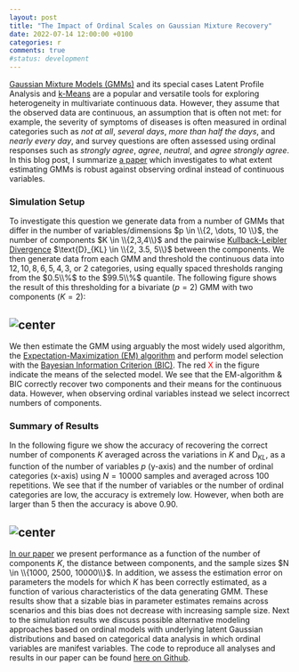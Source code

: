 ```yaml
---
layout: post
title: "The Impact of Ordinal Scales on Gaussian Mixture Recovery"
date: 2022-07-14 12:00:00 +0100
categories: r
comments: true
#status: development
---
```


[Gaussian Mixture Models (GMMs)](https://en.wikipedia.org/wiki/Mixture_model#Multivariate_Gaussian_mixture_model) and its special cases Latent Profile Analysis and [k-Means](https://en.wikipedia.org/wiki/K-means_clustering) are a popular and versatile tools for exploring heterogeneity in multivariate continuous data. However, they assume that the observed data are continuous, an assumption that is often not met: for example, the severity of symptoms of diseases is often measured in ordinal categories such as *not at all*, *several days*, *more than half the days*, and *nearly every day*, and survey questions are often assessed using ordinal responses such as *strongly agree*, *agree*, *neutral*, and *agree strongly agree*. In this blog post, I summarize [a paper](https://link.springer.com/article/10.3758/s13428-022-01883-8) which investigates to what extent estimating GMMs is robust against observing ordinal instead of continuous variables.

### Simulation Setup

To investigate this question we generate data from a number of GMMs that differ in the number of variables/dimensions $p \in \\{2, \dots, 10 \\}$, the number of components $K \in \\{2,3,4\\}$ and the pairwise [Kullback-Leibler Divergence](https://en.wikipedia.org/wiki/Kullback%E2%80%93Leibler_divergence) $\text{D}_{KL} \in \\{2, 3.5, 5\\}$ between the components. We then generate data from each GMM and threshold the continuous data into $12, 10, 8, 6, 5, 4, 3,$ or $2$ categories, using equally spaced thresholds ranging from the $0.5\\%$ to the $99.5\\%$ quantile. The following figure shows the result of this thresholding for a bivariate ($p=2$) GMM with two components ($K=2$):

## ![center](http://jmbh.github.io/figs/OrdinalGMM/OGMM_setup.png) 

We then estimate the GMM using arguably the most widely used algorithm, the [Expectation-Maximization (EM) algorithm](https://en.wikipedia.org/wiki/Expectation%E2%80%93maximization_algorithm) and perform model selection with the [Bayesian Information Criterion (BIC)](https://en.wikipedia.org/wiki/Bayesian_information_criterion). The red  <font color="red">X</font> in the figure indicate the means of the selected model. We see that the EM-algorithm & BIC correctly recover two components and their means for the continuous data. However, when observing ordinal variables instead we select incorrect numbers of components.

### Summary of Results

In the following figure we show the accuracy of recovering the correct number of components $K$ averaged across the variations in $K$ and $\text{D}_{KL}$, as a function of the number of variables $p$ (y-axis) and the number of ordinal categories (x-axis) using $N=10000$ samples and averaged across $100$ repetitions. We see that if the number of variables or the number of ordinal categories are low, the accuracy is extremely low. However, when both are larger than $5$ then the accuracy is above $0.90$.

## ![center](http://jmbh.github.io/figs/OrdinalGMM/OGMM_results.png) 

[In our paper](https://link.springer.com/article/10.3758/s13428-022-01883-8) we present performance as a function of the number of components $K$, the distance between components, and the sample sizes $N \in \\{1000, 2500, 10000\\}$. In addition, we assess the estimation error on parameters the models for which $K$ has been correctly estimated, as a function of various characteristics of the data generating GMM. These results show that a sizable bias in parameter estimates remains across scenarios and this bias does not decrease with increasing sample size. Next to the simulation results we discuss possible alternative modeling approaches based on ordinal models with underlying latent Gaussian distributions and based on categorical data analysis in which ordinal variables are manifest variables. The code to reproduce all analyses and results in our paper can be found [here on Github](https://github.com/jmbh/OrdinalGMMSim_reparchive).




